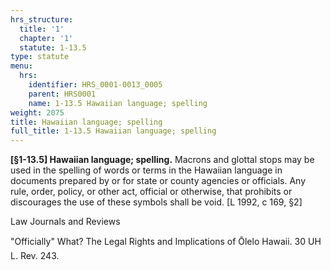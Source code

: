 ```yaml
---
hrs_structure:
  title: '1'
  chapter: '1'
  statute: 1-13.5
type: statute
menu:
  hrs:
    identifier: HRS_0001-0013_0005
    parent: HRS0001
    name: 1-13.5 Hawaiian language; spelling
weight: 2075
title: Hawaiian language; spelling
full_title: 1-13.5 Hawaiian language; spelling
---
```

**[§1-13.5] Hawaiian language; spelling.** Macrons and glottal stops may be used in the spelling of words or terms in the Hawaiian language in documents prepared by or for state or county agencies or officials. Any rule, order, policy, or other act, official or otherwise, that prohibits or discourages the use of these symbols shall be void. [L 1992, c 169, §2]

Law Journals and Reviews

"Officially" What? The Legal Rights and Implications of Ōlelo Hawaii. 30 UH L. Rev. 243.